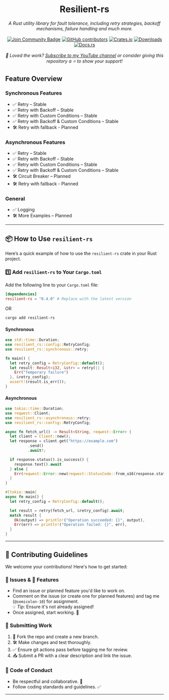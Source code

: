<h1 align="center">Resilient-rs</h1>
<div align="center">

<i>A Rust utility library for fault tolerance, including retry strategies, backoff mechanisms, failure handling and much more.</i>
<br>
<br>
<a href="https://discord.com/invite/BymX4aJeEQ"><img src="https://img.shields.io/discord/733027681184251937.svg?style=flat&label=Join%20Community&color=7289DA" alt="Join Community Badge"/></a>
<a href="https://github.com/semicolon-10/resilient-rs/graphs/contributors"><img alt="GitHub contributors" src="https://img.shields.io/github/contributors/semicolon-10/resilient-rs.svg"></a>
[![Crates.io](https://img.shields.io/crates/v/resilient-rs.svg)](https://crates.io/crates/resilient-rs)
[![Downloads](https://img.shields.io/crates/d/resilient-rs)](https://crates.io/crates/resilient-rs)
[![Docs.rs](https://docs.rs/resilient-rs/badge.svg)](https://docs.rs/resilient-rs/latest/resilient_rs/)
<br>
<br>
<i>💖 Loved the work? [Subscribe to my YouTube channel](https://www.youtube.com/@Semicolon10) or consider giving this repository a ⭐ to show your support!</i>
</div>


## Feature Overview

### Synchronous Features
- ✅ Retry – Stable  
- ✅ Retry with Backoff – Stable
- ✅ Retry with Custom Conditions – Stable
- ✅ Retry with Backoff & Custom Conditions  – Stable
- 🛠️ Retry with fallback - Planned

### Asynchronous Features
- ✅ Retry – Stable  
- ✅ Retry with Backoff – Stable  
- ✅ Retry with Custom Conditions – Stable
- ✅ Retry with Backoff & Custom Conditions  – Stable
- 🛠️ Circuit Breaker – Planned
- 🛠️ Retry with fallback - Planned

### General
- ✅ Logging
- 🛠️ More Examples – Planned

---

## 📦 How to Use `resilient-rs`

Here’s a quick example of how to use the `resilient-rs` crate in your Rust project.

### 1️⃣ Add `resilient-rs` to Your `Cargo.toml`

Add the following line to your `Cargo.toml` file:

```toml
[dependencies]
resilient-rs = "0.4.0" # Replace with the latest version
```

OR

```bash
cargo add resilient-rs
```

#### Synchronous
```rust
use std::time::Duration;
use resilient_rs::config::RetryConfig;
use resilient_rs::synchronous::retry;

fn main() {
  let retry_config = RetryConfig::default();
  let result: Result<i32, &str> = retry(|| {
    Err("Temporary failure")
  }, &retry_config);
  assert!(result.is_err());
}
```

#### Asynchronous
```rust
use tokio::time::Duration;
use reqwest::Client;
use resilient_rs::asynchronous::retry;
use resilient_rs::config::RetryConfig;

async fn fetch_url() -> Result<String, reqwest::Error> {
  let client = Client::new();
  let response = client.get("https://example.com")
          .send()
          .await?;

  if response.status().is_success() {
    response.text().await
  } else {
    Err(reqwest::Error::new(reqwest::StatusCode::from_u16(response.status().as_u16()).unwrap(), "Request failed"))
  }
}

#[tokio::main]
async fn main() {
  let retry_config = RetryConfig::default();

  let result = retry(fetch_url, &retry_config).await;
  match result {
    Ok(output) => println!("Operation succeeded: {}", output),
    Err(err) => println!("Operation failed: {}", err),
  }
}
```

---
## 🚀 Contributing Guidelines

We welcome your contributions! Here's how to get started:

### 🐛 Issues & 🌟 Features
- Find an issue or planned feature you'd like to work on.
- Comment on the issue (or create one for planned features) and tag me (`@semicolon-10`) for assignment.  
  💡 *Tip*: Ensure it's not already assigned!
- Once assigned, start working. 🎉

### 🔧 Submitting Work
1. 🍴 Fork the repo and create a new branch.
2. 🛠️ Make changes and test thoroughly.
3. ✅ Ensure git actions pass before tagging me for review.
4. 📤 Submit a PR with a clear description and link the issue.

### 🤝 Code of Conduct
- Be respectful and collaborative. 🤗
- Follow coding standards and guidelines. ✅
---